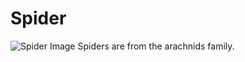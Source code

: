 # Spider
![Spider Image](https://upload.wikimedia.org/wikipedia/commons/thumb/2/26/Araneae3.jpg/800px-Araneae3.jpg)
Spiders are from the arachnids family. 
